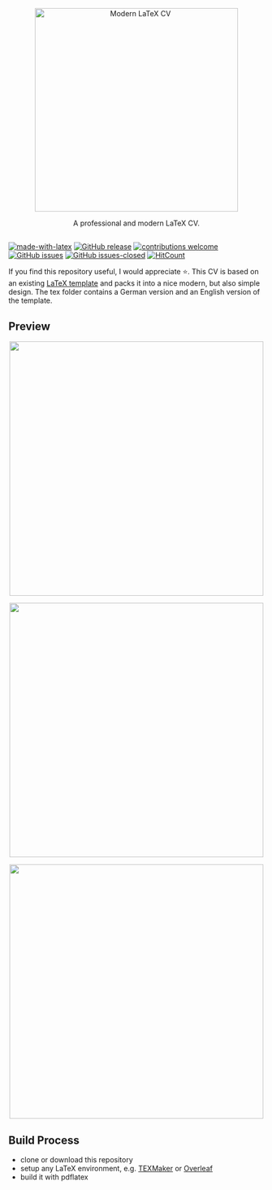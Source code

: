 <p align="center">
  <a href="https://github.com/philipempl/modern-latex-cv">
    <img alt="Modern LaTeX CV" title="CV" src="https://raw.githubusercontent.com/philem208/modern-latex-cv/master/resources/logo.jpg" width="400">
  </a>
</p>


<p align="center">
  A professional and modern LaTeX CV.
</p>


## 

[![made-with-latex](https://img.shields.io/badge/Made%20with-LaTeX-1f425f.svg)](https://www.latex-project.org/)
[![GitHub release](https://img.shields.io/github/release/philipempl/modern-latex-cv.svg)](https://GitHub.com/philipempl/modern-latex-cv/releases/)
[![contributions welcome](https://img.shields.io/badge/contributions-welcome-brightgreen.svg?style=flat)](https://github.com/philipempl/modern-latex-cv/issues)
[![GitHub issues](https://img.shields.io/github/issues/philipempl/modern-latex-cv.svg)](https://GitHub.com/philipempl/modern-latex-cv/issues/)
[![GitHub issues-closed](https://img.shields.io/github/issues-closed/philipempl/modern-latex-cv.svg)](https://GitHub.com/philipempl/modern-latex-cv.js/issues?q=is%3Aissue+is%3Aclosed)
[![HitCount](http://hits.dwyl.com/philem/modern-latex-cv.svg)](http://hits.dwyl.com/philem/modern-latex-cv)



If you find this repository useful, I would appreciate :star:. This CV is based on an existing [LaTeX template](https://www.xm1math.net/texmaker/) and packs it into a nice modern, but also simple design. The tex folder contains a German version and an English version of the template. 

## Preview
<p align="center">
  <img src = "https://raw.githubusercontent.com/philem208/modern-latex-cv/master/resources/cover_letter.jpg" width=500>
</p>
<p align="center">
  <img src = "https://raw.githubusercontent.com/ZenKyma/modern-latex-cv/master/resources/cv-1.jpg" width=500>
</p>
<p align="center">
  <img src = "https://raw.githubusercontent.com/ZenKyma/modern-latex-cv/master/resources/cv-2.jpg" width=500>
</p>



## Build Process

- clone or download this repository
- setup any LaTeX environment,  e.g. [TEXMaker](https://www.xm1math.net/texmaker/) or [Overleaf](https://de.overleaf.com/project/new/template/18551?id=52307932&latexEngine=pdflatex&mainFile=main.tex&templateName=modern-latex-cv&texImage=texlive-full%3A2021.1) 
- build it with pdflatex
